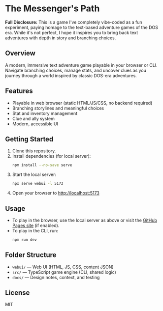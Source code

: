 
# The Messenger's Path

**Full Disclosure:** This is a game I've completely vibe-coded as a fun experiment, paying homage to the text-based adventure games of the DOS era. While it's not perfect, I hope it inspires you to bring back text adventures with depth in story and branching choices.

## Overview
A modern, immersive text adventure game playable in your browser or CLI. Navigate branching choices, manage stats, and uncover clues as you journey through a world inspired by classic DOS-era adventures.

## Features
- Playable in web browser (static HTML/JS/CSS, no backend required)
- Branching storylines and meaningful choices
- Stat and inventory management
- Clue and ally system
- Modern, accessible UI

## Getting Started
1. Clone this repository.
2. Install dependencies (for local server):
   ```sh
   npm install --no-save serve
   ```
3. Start the local server:
   ```sh
   npx serve webui -l 5173
   ```
4. Open your browser to [http://localhost:5173](http://localhost:5173)

## Usage
- To play in the browser, use the local server as above or visit the [GitHub Pages site](https://techiedip.github.io/The-Messengers-Path/) (if enabled).
- To play in the CLI, run:
  ```sh
  npm run dev
  ```

## Folder Structure
- `webui/` — Web UI (HTML, JS, CSS, content JSON)
- `src/` — TypeScript game engine (CLI, shared logic)
- `docs/` — Design notes, context, and testing

## License
MIT
